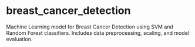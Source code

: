 # breast_cancer_detection
Machine Learning model for Breast Cancer Detection using SVM and Random Forest classifiers. Includes data preprocessing, scaling, and model evaluation.
